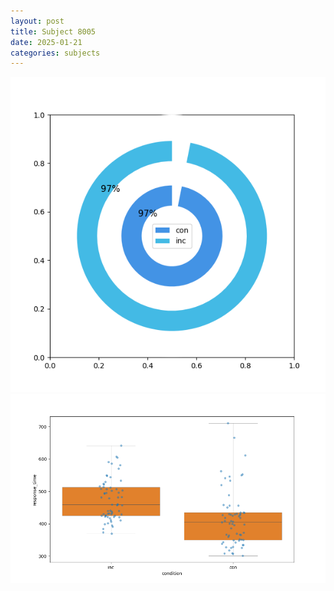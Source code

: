```yaml
---
layout: post
title: Subject 8005
date: 2025-01-21
categories: subjects
---
```


![](data/8005/run-25/8005_accuracy_by_condition.png)
![](data/8005/run-25/8005_rt.png)
